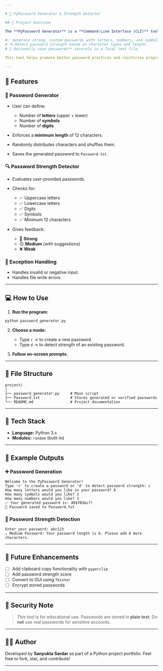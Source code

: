 ```yaml
---

# 🔐 PyPassword Generator & Strength Detector

## 📌 Project Overview

The **PyPassword Generator** is a **Command-Line Interface (CLI)** tool built in Python that allows users to:

#✅ Generate strong, custom passwords with letters, numbers, and symbols.
# 🔍 Detect password strength based on character types and length.
# 💾 Optionally save passwords** securely in a local text file.

This tool helps promote better password practices and reinforces programming fundamentals such as conditionals, loops, exception handling, and file operations.

---
```


## 🎯 Features

### 🔑 Password Generator

* User can define:

  * Number of **letters** (upper + lower)
  * Number of **symbols**
  * Number of **digits**
* Enforces a **minimum length** of 12 characters.
* Randomly distributes characters and shuffles them.
* Saves the generated password to `Password.txt`.

### 🔍 Password Strength Detector

* Evaluates user-provided passwords.
* Checks for:

  * ✅ Uppercase letters
  * ✅ Lowercase letters
  * ✅ Digits
  * ✅ Symbols
  * ✅ Minimum 12 characters
* Gives feedback:

  * 🎉 **Strong**
  * 😐 **Medium** (with suggestions)
  * ❌ **Weak**

### 🧯 Exception Handling

* Handles invalid or negative input.
* Handles file write errors.

---

## 💻 How to Use

1. **Run the program:**

```bash
python password_generator.py
```

2. **Choose a mode:**

   * Type `c` → to create a new password.
   * Type `d` → to detect strength of an existing password.

3. **Follow on-screen prompts.**

---

## 📂 File Structure

```
project/
│
├── password_generator.py     # Main script
├── Password.txt              # Stores generated or verified passwords
└── README.md                 # Project documentation
```

---

## 🔧 Tech Stack

* **Language:** Python 3.x
* **Modules:** `random` (built-in)

---

## 📌 Example Outputs

### ➕ Password Generation

```
Welcome to the PyPassword Generator!
Type 'c' to create a password or 'd' to detect password strength: c
How many letters would you like in your password? 6
How many symbols would you like? 3
How many numbers would you like? 3
✅ Your generated password is: A9$fB3&c7!
💾 Password saved to Password.txt
```

### 🔎 Password Strength Detection

```
Enter your password: abc123
⚠️ Medium Password: Your password length is 6. Please add 6 more characters.
```

---

## 🚀 Future Enhancements

* [ ] Add clipboard copy functionality with `pyperclip`
* [ ] Add password strength score
* [ ] Convert to GUI using `Tkinter`
* [ ] Encrypt stored passwords

---

## 🔐 Security Note

> This tool is for educational use. Passwords are stored in **plain text**. Do **not** use real passwords for sensitive accounts.

---

## 👩‍💻 Author

Developed by **Sanyukta Sardar** as part of a Python project portfolio.
Feel free to fork, star, and contribute!

---
